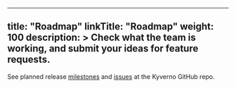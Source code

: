 
---
title: "Roadmap"
linkTitle: "Roadmap"
weight: 100
description: >
  Check what the team is working, and submit your ideas for feature requests.
---


See planned release [milestones](https://github.com/kyverno/kyverno/milestones) and [issues](https://github.com/kyverno/kyverno/issues) at the Kyverno GitHub repo.
